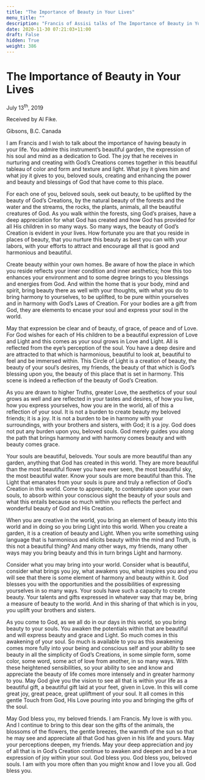```yaml
---
title: "The Importance of Beauty in Your Lives"
menu_title: ""
description: "Francis of Assisi talks of The Importance of Beauty in Your Lives"
date: 2020-11-30 07:21:03+11:00
draft: False
hidden: True
weight: 386
---
```

# The Importance of Beauty in Your Lives

July 13<sup>th</sup>, 2019

Received by Al Fike.

Gibsons, B.C. Canada


I am Francis and I wish to talk about the importance of having beauty in your life. You admire this instrument’s beautiful garden, the expression of his soul and mind as a dedication to God. The joy that he receives in nurturing and creating with God’s Creations comes together in this beautiful tableau of color and form and texture and light. What joy it gives him and what joy it gives to you, beloved souls, creating and enhancing the power and beauty and blessings of God that have come to this place.

For each one of you, beloved souls, seek out beauty, to be uplifted by the beauty of God’s Creations, by the natural beauty of the forests and the water and the streams, the rocks, the plants, animals, all the beautiful creatures of God. As you walk within the forests, sing God’s praises, have a deep appreciation for what God has created and how God has provided for all His children in so many ways. So many ways, the beauty of God’s Creation is evident in your lives. How fortunate you are that you reside in places of beauty, that you nurture this beauty as best you can with your labors, with your efforts to attract and encourage all that is good and harmonious and beautiful.

Create beauty within your own homes. Be aware of how the place in which you reside reflects your inner condition and inner aesthetics; how this too enhances your environment and to some degree brings to you blessings and energies from God. And within the home that is your body, mind and spirit, bring beauty there as well with your thoughts, with what you do to bring harmony to yourselves, to be uplifted, to be pure within yourselves and in harmony with God’s Laws of Creation. For your bodies are a gift from God, they are elements to encase your soul and express your soul in the world. 

May that expression be clear and of beauty, of grace, of peace and of Love. For God wishes for each of His children to be a beautiful expression of Love and Light and this comes as your soul grows in Love and Light. All is reflected from the eye’s perception of the soul. You have a deep desire and are attracted to that which is harmonious, beautiful to look at, beautiful to feel and be immersed within. This Circle of Light is a creation of beauty, the beauty of your soul’s desires, my friends, the beauty of that which is God’s blessing upon you, the beauty of this place that is set in harmony. This scene is indeed a reflection of the beauty of God’s Creation. 

As you are drawn to higher Truths, greater Love, the aesthetics of your soul grows as well and are reflected in your tastes and desires, of how you live, how you express yourselves, how you are in the world, all of this a reflection of your soul. It is not a burden to create beauty my beloved friends; it is a joy. It is not a burden to be in harmony with your surroundings, with your brothers and sisters, with God; it is a joy. God does not put any burden upon you, beloved souls. God merely guides you along the path that brings harmony and with harmony comes beauty and with beauty comes grace. 

Your souls are beautiful, beloveds. Your souls are more beautiful than any garden, anything that God has created in this world. They are more beautiful than the most beautiful flower you have ever seen, the most beautiful sky, the most beautiful water. Know your souls are more beautiful than this. The Light that emanates from your souls is pure and truly a reflection of God’s Creation in this world. Come to appreciate, to contemplate upon your own souls, to absorb within your conscious sight the beauty of your souls and what this entails because so much within you reflects the perfect and wonderful beauty of God and His Creation. 

When you are creative in the world, you bring an element of beauty into this world and in doing so you bring Light into this world. When you create a garden, it is a creation of beauty and Light. When you write something using language that is harmonious and elicits beauty within the mind and Truth, is this not a beautiful thing? And many other ways, my friends, many other ways may you bring beauty and this in turn brings Light and harmony.

Consider what you may bring into your world. Consider what is beautiful, consider what brings you joy, what awakens you, what inspires you and you will see that there is some element of harmony and beauty within it. God blesses you with the opportunities and the possibilities of expressing yourselves in so many ways. Your souls have such a capacity to create beauty. Your talents and gifts expressed in whatever way that may be, bring a measure of beauty to the world. And in this sharing of that which is in you, you uplift your brothers and sisters. 

As you come to God, as we all do in our days in this world, so you bring beauty to your souls. You awaken the potentials within that are beautiful and will express beauty and grace and Light. So much comes in this awakening of your soul. So much is available to you as this awakening comes more fully into your being and conscious self and your ability to see beauty in all the simplicity of God’s Creations, in some simple form, some color, some word, some act of love from another, in so many ways. With these heightened sensibilities, so your ability to see and know and appreciate the beauty of life comes more intensely and in greater harmony to you. May God give you the vision to see all that is within your life as a beautiful gift, a beautiful gift laid  at your feet, given in Love. In this will come great joy, great peace, great upliftment of your soul. It all comes in this gentle Touch from God, His Love pouring into you and bringing the gifts of the soul. 

May God bless you, my beloved friends. I am Francis. My love is with you. And I continue to bring to this dear son the gifts of the animals, the blossoms of the flowers, the gentle breezes, the warmth of the sun so that he may see and appreciate all that God has given in his life and yours. May your perceptions deepen, my friends. May your deep appreciation and joy of all that is in God’s Creation continue to awaken and deepen and be a true expression of joy within your soul. God bless you. God bless you, beloved souls. I am with you more often than you might know and I love you all. God bless you.